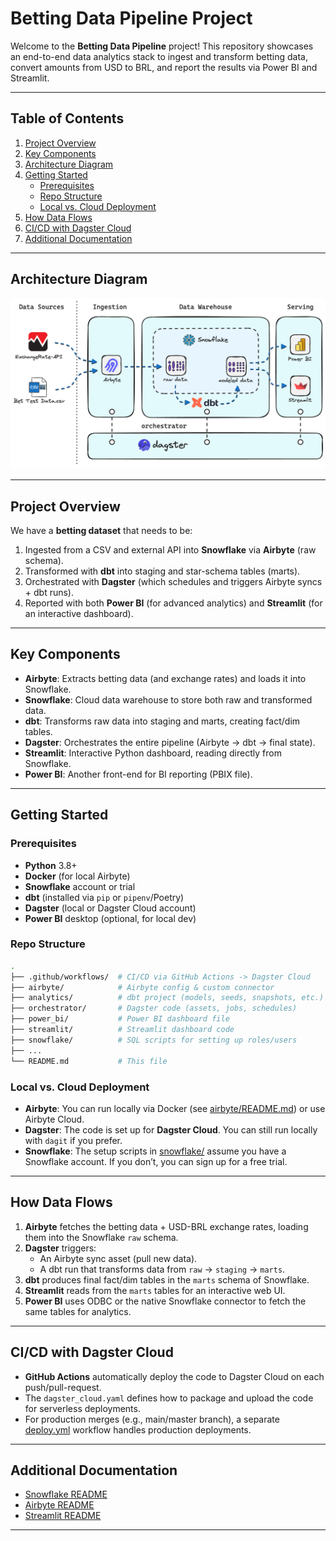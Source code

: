 # Betting Data Pipeline Project

Welcome to the **Betting Data Pipeline** project! This repository showcases an end-to-end data analytics stack to ingest and transform betting data, convert amounts from USD to BRL, and report the results via Power BI and Streamlit.

---

## Table of Contents

1. [Project Overview](#project-overview)  
2. [Key Components](#key-components)  
3. [Architecture Diagram](#architecture-diagram)  
4. [Getting Started](#getting-started)  
   - [Prerequisites](#prerequisites)  
   - [Repo Structure](#repo-structure)  
   - [Local vs. Cloud Deployment](#local-vs-cloud-deployment)  
5. [How Data Flows](#how-data-flows)  
6. [CI/CD with Dagster Cloud](#cicd-with-dagster-cloud)  
7. [Additional Documentation](#additional-documentation)  

---

## Architecture Diagram

![alt text](images/infra-challenge.png)

---

## Project Overview

We have a **betting dataset** that needs to be:
1. Ingested from a CSV and external API into **Snowflake** via **Airbyte** (raw schema).  
2. Transformed with **dbt** into staging and star-schema tables (marts).  
3. Orchestrated with **Dagster** (which schedules and triggers Airbyte syncs + dbt runs).  
4. Reported with both **Power BI** (for advanced analytics) and **Streamlit** (for an interactive dashboard).

---

## Key Components

- **Airbyte**: Extracts betting data (and exchange rates) and loads it into Snowflake.  
- **Snowflake**: Cloud data warehouse to store both raw and transformed data.  
- **dbt**: Transforms raw data into staging and marts, creating fact/dim tables.  
- **Dagster**: Orchestrates the entire pipeline (Airbyte -> dbt -> final state).  
- **Streamlit**: Interactive Python dashboard, reading directly from Snowflake.  
- **Power BI**: Another front-end for BI reporting (PBIX file).

---

## Getting Started

### Prerequisites

- **Python** 3.8+  
- **Docker** (for local Airbyte)  
- **Snowflake** account or trial  
- **dbt** (installed via `pip` or `pipenv`/Poetry)  
- **Dagster** (local or Dagster Cloud account)  
- **Power BI** desktop (optional, for local dev)

### Repo Structure

```bash
.
├── .github/workflows/  # CI/CD via GitHub Actions -> Dagster Cloud
├── airbyte/            # Airbyte config & custom connector
├── analytics/          # dbt project (models, seeds, snapshots, etc.)
├── orchestrator/       # Dagster code (assets, jobs, schedules)
├── power_bi/           # Power BI dashboard file
├── streamlit/          # Streamlit dashboard code
├── snowflake/          # SQL scripts for setting up roles/users
├── ...
└── README.md           # This file
```

### Local vs. Cloud Deployment

- **Airbyte**: You can run locally via Docker (see [airbyte/README.md](./airbyte/README.md)) or use Airbyte Cloud.  
- **Dagster**: The code is set up for **Dagster Cloud**. You can still run locally with `dagit` if you prefer.  
- **Snowflake**: The setup scripts in [snowflake/](./snowflake/) assume you have a Snowflake account. If you don’t, you can sign up for a free trial.

---

## How Data Flows

1. **Airbyte** fetches the betting data + USD-BRL exchange rates, loading them into the Snowflake `raw` schema.  
2. **Dagster** triggers:
   - An Airbyte sync asset (pull new data).  
   - A dbt run that transforms data from `raw` -> `staging` -> `marts`.  
3. **dbt** produces final fact/dim tables in the `marts` schema of Snowflake.  
4. **Streamlit** reads from the `marts` tables for an interactive web UI.  
5. **Power BI** uses ODBC or the native Snowflake connector to fetch the same tables for analytics.

---

## CI/CD with Dagster Cloud

- **GitHub Actions** automatically deploy the code to Dagster Cloud on each push/pull-request.  
- The `dagster_cloud.yaml` defines how to package and upload the code for serverless deployments.  
- For production merges (e.g., main/master branch), a separate [deploy.yml](.github/workflows/deploy.yml) workflow handles production deployments.

---

## Additional Documentation

- [Snowflake README](./snowflake/README.md)  
- [Airbyte README](./airbyte/README.md)  
- [Streamlit README](./streamlit/README.md)

---
